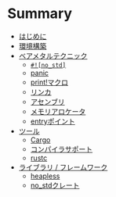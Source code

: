 # Summary

- [はじめに](./01-introduction/introduction.md)
- [環境構築](./02-setup/setup.md)
- [ベアメタルテクニック](./03-bare-metal/bare-metal.md)
  - [`#![no_std]`](./03-bare-metal/no_std.md)
  - [panic](./03-bare-metal/panic.md)
  - [print!マクロ](./03-bare-metal/print.md)
  - [リンカ](./03-bare-metal/linker.md)
  - [アセンブリ](./03-bare-metal/assembly.md)
  - [メモリアロケータ](./03-bare-metal/allocator.md)
  - [entryポイント](./03-bare-metal/entry.md)
- [ツール](./04-tools/tools.md)
  - [Cargo](./04-tools/cargo.md)
  - [コンパイラサポート](./04-tools/compiler.md)
  - [rustc](./04-tools/rustc.md)
- [ライブラリ / フレームワーク](./05-library/library.md)
  - [heapless](./05-library/heapless.md)
  - [no_stdクレート](./05-library/no_std_crates.md)
<!--
  - [svd2rust]
  - [RTFM]
  - [Tock]
  - [testing]
- [プログラミングテクニック](./06-programming-techniques)
  - [型状態プログラミング]
  - [ゼロコスト抽象化]
  - [シングルトン]
  - [アトリビュート]
  - [unsafe]
- [組込みLinux]
  - [Yocto]
- [FFI]
  - [Rust -> C]
  - [C -> Rust]
  - [ケーススタディ Zephyr]
- [ドキュメント]
  - [参考文献]
  - [mdbook]
 -->